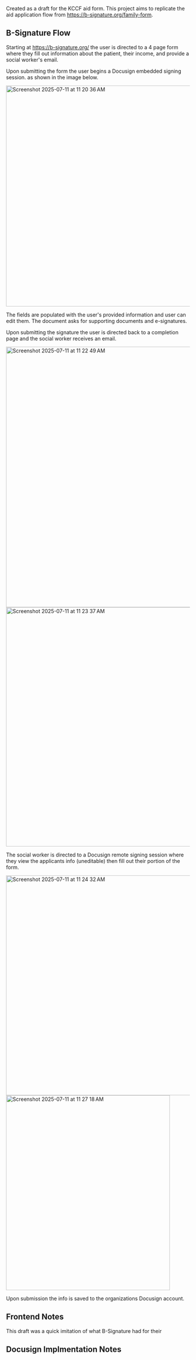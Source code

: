 Created as a draft for the KCCF aid form. This project aims to replicate the aid application flow from https://b-signature.org/family-form.

## B-Signature Flow
Starting at https://b-signature.org/ the user is directed to a 4 page form where they fill out information about the patient, their income, and provide a social worker's email. 

Upon submitting the form the user begins a Docusign embedded signing session. as shown in the image below.

<img width="537" height="603" alt="Screenshot 2025-07-11 at 11 20 36 AM" src="https://github.com/user-attachments/assets/be5179c2-779a-45d8-a64b-67daf2f5d8d8" />

The fields are populated with the user's provided information and user can edit them. The document asks for supporting documents and e-signatures. 

Upon submitting the signature the user is directed back to a completion page and the social worker receives an email. 

<img width="1436" height="711" alt="Screenshot 2025-07-11 at 11 22 49 AM" src="https://github.com/user-attachments/assets/4383e084-d9fd-4a81-8624-a5ccba38b745" />

<img width="1190" height="653" alt="Screenshot 2025-07-11 at 11 23 37 AM" src="https://github.com/user-attachments/assets/1858b9f5-68b9-4c81-9f1b-f1a1c7f0667d" />

The social worker is directed to a Docusign remote signing session where they view the applicants info (uneditable) then fill out their portion of the form.  

<img width="637" height="600" alt="Screenshot 2025-07-11 at 11 24 32 AM" src="https://github.com/user-attachments/assets/5a355ce3-c335-424d-8e70-2002e6c1e34a" />

<img width="449" height="532" alt="Screenshot 2025-07-11 at 11 27 18 AM" src="https://github.com/user-attachments/assets/bd03321f-6c3a-4a5d-8d45-17778e44cda0" />

Upon submission the info is saved to the organizations Docusign account.

## Frontend Notes

This draft was a quick imitation of what B-Signature had for their 

## Docusign Implmentation Notes
